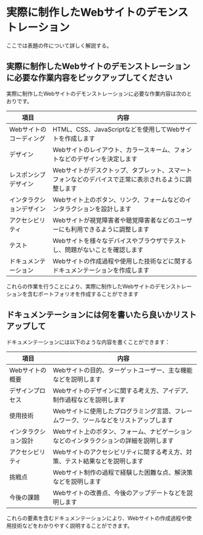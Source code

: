 # 実際に制作したWebサイトのデモンストレーション
ここでは表題の件について詳しく解説する。


## 実際に制作したWebサイトのデモンストレーションに必要な作業内容をピックアップしてください

実際に制作したWebサイトのデモンストレーションに必要な作業内容は次のとおりです。

| 項目 | 内容 |
| --- | --- |
| Webサイトのコーディング | HTML、CSS、JavaScriptなどを使用してWebサイトを作成します |
| デザイン | Webサイトのレイアウト、カラースキーム、フォントなどのデザインを決定します |
| レスポンシブデザイン | Webサイトがデスクトップ、タブレット、スマートフォンなどのデバイスで正常に表示されるように調整します |
| インタラクションデザイン | Webサイト上のボタン、リンク、フォームなどのインタラクションを設計します |
| アクセシビリティ | Webサイトが視覚障害者や聴覚障害者などのユーザーにも利用できるように調整します |
| テスト | Webサイトを様々なデバイスやブラウザでテストし、問題がないことを確認します |
| ドキュメンテーション | Webサイトの作成過程や使用した技術などに関するドキュメンテーションを作成します |

これらの作業を行うことにより、実際に制作したWebサイトのデモンストレーションを含むポートフォリオを作成することができます

## ドキュメンテーションには何を書いたら良いかリストアップして

ドキュメンテーションには以下のような内容を書くことができます：

| 項目 | 内容 |
| --- | --- |
| Webサイトの概要 | Webサイトの目的、ターゲットユーザー、主な機能などを説明します |
| デザインプロセス | Webサイトのデザインに関する考え方、アイデア、制作過程などを説明します |
| 使用技術 | Webサイトに使用したプログラミング言語、フレームワーク、ツールなどをリストアップします |
| インタラクション設計 | Webサイト上のボタン、フォーム、ナビゲーションなどのインタラクションの詳細を説明します |
| アクセシビリティ | Webサイトのアクセシビリティに関する考え方、対策、テスト結果などを説明します |
| 挑戦点 | Webサイト制作の過程で経験した困難な点、解決策などを説明します |
| 今後の課題 | Webサイトの改善点、今後のアップデートなどを説明します |

これらの要素を含むドキュメンテーションにより、Webサイトの作成過程や使用技術などをわかりやすく説明することができます。
